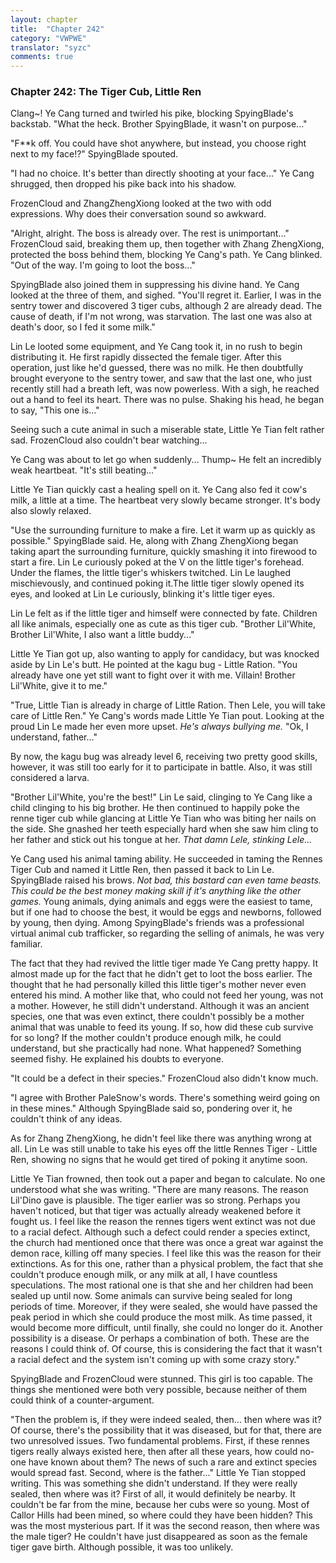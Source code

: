 ```yaml
---
layout: chapter
title:  "Chapter 242"
category: "VWPWE"
translator: "syzc"
comments: true
---
```


### Chapter 242: The Tiger Cub, Little Ren

Clang~! Ye Cang turned and twirled his pike, blocking SpyingBlade's backstab. "What the heck. Brother SpyingBlade, it wasn't on purpose..."

"F\*\*k off. You could have shot anywhere, but instead, you choose right next to my face!?" SpyingBlade spouted.

"I had no choice. It's better than directly shooting at your face..." Ye Cang shrugged, then dropped his pike back into his shadow. 

FrozenCloud and ZhangZhengXiong looked at the two with odd expressions. Why does their conversation sound so awkward.

"Alright, alright. The boss is already over. The rest is unimportant..." FrozenCloud said, breaking them up, then together with Zhang ZhengXiong, protected the boss behind them, blocking Ye Cang's path. Ye Cang blinked. "Out of the way. I'm going to loot the boss..."

SpyingBlade also joined them in suppressing his divine hand. Ye Cang looked at the three of them, and sighed. "You'll regret it. Earlier, I was in the sentry tower and discovered 3 tiger cubs, although 2 are already dead. The cause of death, if I'm not wrong, was starvation. The last one was also at death's door, so I fed it some milk."

Lin Le looted some equipment, and Ye Cang took it, in no rush to begin distributing it. He first rapidly dissected the female tiger. After this operation, just like he'd guessed, there was no milk. He then doubtfully brought everyone to the sentry tower, and saw that the last one, who just recently still had a breath left, was now powerless. With a sigh, he reached out a hand to feel its heart. There was no pulse. Shaking his head, he began to say, "This one is..."

Seeing such a cute animal in such a miserable state, Little Ye Tian felt rather sad. FrozenCloud also couldn't bear watching...

Ye Cang was about to let go when suddenly... Thump~ He felt an incredibly weak heartbeat. "It's still beating..."

Little Ye Tian quickly cast a healing spell on it. Ye Cang also fed it cow's milk, a little at a time. The heartbeat very slowly became stronger. It's body also slowly relaxed.

"Use the surrounding furniture to make a fire. Let it warm up as quickly as possible." SpyingBlade said. He, along with Zhang ZhengXiong began taking apart the surrounding furniture, quickly smashing it into firewood to start a fire. Lin Le curiously poked at the V on the little tiger's forehead. Under the flames, the little tiger's whiskers twitched. Lin Le laughed mischievously, and continued poking it.The little tiger slowly opened its eyes, and looked at Lin Le curiously, blinking it's little tiger eyes.

Lin Le felt as if the little tiger and himself were connected by fate. Children all like animals, especially one as cute as this tiger cub. "Brother Lil'White, Brother Lil'White, I also want a little buddy..."

Little Ye Tian got up, also wanting to apply for candidacy, but was knocked aside by Lin Le's butt. He pointed at the kagu bug - Little Ration. "You already have one yet still want to fight over it with me. Villain! Brother Lil'White, give it to me."

"True, Little Tian is already in charge of Little Ration. Then Lele, you will take care of Little Ren." Ye Cang's words made Little Ye Tian pout. Looking at the proud Lin Le made her even more upset. *He's always bullying me.* "Ok, I understand, father..."

By now, the kagu bug was already level 6, receiving two pretty good skills, however, it was still too early for it to participate in battle. Also, it was still considered a larva.

"Brother Lil'White, you're the best!" Lin Le said, clinging to Ye Cang like a child clinging to his big brother. He then continued to happily poke the renne tiger cub while glancing at Little Ye Tian who was biting her nails on the side. She gnashed her teeth especially hard when she saw him cling to her father and stick out his tongue at her. *That damn Lele, stinking Lele...*

Ye Cang used his animal taming ability. He succeeded in taming the Rennes Tiger Cub and named it Little Ren, then passed it back to Lin Le. SpyingBlade raised his brows. *Not bad, this bastard can even tame beasts. This could be the best money making skill if it's anything like the other games.* Young animals, dying animals and eggs were the easiest to tame, but if one had to choose the best, it would be eggs and newborns, followed by young, then dying. Among SpyingBlade's friends was a professional virtual animal cub trafficker, so regarding the selling of animals, he was very familiar.

The fact that they had revived the little tiger made Ye Cang pretty happy. It almost made up for the fact that he didn't get to loot the boss earlier. The thought that he had personally killed this little tiger's mother never even entered his mind. A mother like that, who could not feed her young, was not a mother. However, he still didn't understand. Although it was an ancient species, one that was even extinct, there couldn't possibly be a mother animal that was unable to feed its young. If so, how did these cub survive for so long? If the mother couldn't produce enough milk, he could understand, but she practically had none. What happened? Something seemed fishy. He explained his doubts to everyone.

"It could be a defect in their species." FrozenCloud also didn't know much.

"I agree with Brother PaleSnow's words. There's something weird going on in these mines." Although SpyingBlade said so, pondering over it, he couldn't think of any ideas.

As for Zhang ZhengXiong, he didn't feel like there was anything wrong at all. Lin Le was still unable to take his eyes off the little Rennes Tiger - Little Ren, showing no signs that he would get tired of poking it anytime soon.

Little Ye Tian frowned, then took out a paper and began to calculate. No one understood what she was writing. "There are many reasons. The reason Lil'Dino gave is plausible. The tiger earlier was so strong. Perhaps you haven't noticed, but that tiger was actually already weakened before it fought us. I feel like the reason the rennes tigers went extinct was not due to a racial defect. Although such a defect could render a species extinct, the church had mentioned once that there was once a great war against the demon race, killing off many species. I feel like this was the reason for their extinctions. As for this one, rather than a physical problem, the fact that she couldn't produce enough milk, or any milk at all, I have countless speculations. The most rational one is that she and her children had been sealed up until now. Some animals can survive being sealed for long periods of time. Moreover, if they were sealed, she would have passed the peak period in which she could produce the most milk. As time passed, it would become more difficult, until finally, she could no longer do it. Another possibility is a disease. Or perhaps a combination of both. These are the reasons I could think of. Of course, this is considering the fact that it wasn't a racial defect and the system isn't coming up with some crazy story."

SpyingBlade and FrozenCloud were stunned. This girl is too capable. The things she mentioned were both very possible, because neither of them could think of a counter-argument.

"Then the problem is, if they were indeed sealed, then... then where was it? Of course, there's the possibility that it was diseased, but for that, there are two unresolved issues. Two fundamental problems. First, if these rennes tigers really always existed here, then after all these years, how could no-one have known about them? The news of such a rare and extinct species would spread fast. Second, where is the father..." Little Ye Tian stopped writing. This was something she didn't understand. If they were really sealed, then where was it? First of all, it would definitely be nearby. It couldn't be far from the mine, because her cubs were so young. Most of Callor Hills had been mined, so where could they have been hidden? This was the most mysterious part. If it was the second reason, then where was the male tiger? He couldn't have just disappeared as soon as the female tiger gave birth. Although possible, it was too unlikely.
